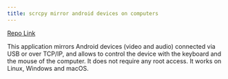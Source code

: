 ```yaml
---
title: scrcpy mirror android devices on computers
---
```


[Repo Link](https://github.com/Genymobile/scrcpy)

This application mirrors Android devices (video and audio) connected via USB or over TCP/IP, and allows to control the device with the keyboard and the mouse of the computer. It does not require any root access. It works on Linux, Windows and macOS.
